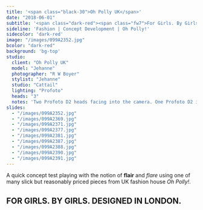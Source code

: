```yaml
---
title: '<span class="black-30">Oh Polly UK</span>'
date: "2018-06-01"
subtitle: '<span class="dark-red"><span class="fw7">For Girls. By Girls.</span> Designed In London</span>'
sideline: 'Fashion | Concept Development | Oh Polly!'
sidecolor: 'dark-red'
image: "/images/099A2352.jpg"
bcolor: "dark-red"
background: 'bg-top'
studio:
  client: "Oh Polly UK"
  model: "Jehanne"
  photographer: "R W Boyer"
  stylist: "Jehanne"
  studio: "Cattail"
  lighting: "Profoto"
  heads: "3"
  notes: 'Two Profoto D2 heads facing into the camera. One Profoto D2 in a Profoto 4ft RFi Octabank. Modern lenses are much harder to get to flare out than one would think.'
slides:
  - "/images/099A2352.jpg"
  - "/images/099A2369.jpg"
  - "/images/099A2371.jpg"
  - "/images/099A2377.jpg"
  - "/images/099A2381.jpg"
  - "/images/099A2387.jpg"
  - "/images/099A2388.jpg"
  - "/images/099A2390.jpg"
  - "/images/099A2391.jpg"
---
```

A quick concept test playing with the notion of **flair** and *flare* using one of many slick but reasonably priced pieces from UK fashion house *Oh Polly!*. 

## FOR GIRLS. BY GIRLS. DESIGNED IN LONDON.

